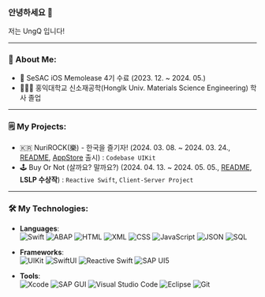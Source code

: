 ### 안녕하세요 👋

저는 UngQ 입니다! <br>

---

### 🚀 About Me:
- 🌱 SeSAC iOS Memolease 4기 수료 (2023. 12. ~ 2024. 05.)
- 👨🏻‍🎓 홍익대학교 신소재공학(HongIk Univ. Materials Science Engineering) 학사 졸업

---

### 🗒️ My Projects:
- 🇰🇷 NuriROCK(樂) - 한국을 즐기자! (2024. 03. 08. ~ 2024. 03. 24., [README](https://github.com/UngQ/NuriRock?tab=readme-ov-file#nurirock%E6%A8%82---%ED%95%9C%EA%B5%AD%EC%9D%84-%EC%A6%90%EA%B8%B0%EC%9E%90), [AppStore](https://apps.apple.com/kr/app/nurirock-%E6%A8%82-%ED%95%9C%EA%B5%AD%EC%9D%84-%EC%A6%90%EA%B8%B0%EC%9E%90/id6479728531) 출시) : `Codebase UIKit`
- 🕹️ Buy Or Not (살까요? 말까요?) (2024. 04. 13. ~ 2024. 05. 05., [README](https://github.com/UngQ/BuyOrNot?tab=readme-ov-file#%EF%B8%8Fbuy-or-not-%EC%82%B4%EA%B9%8C%EC%9A%94-%EB%A7%90%EA%B9%8C%EC%9A%94), **LSLP 수상작**) : `Reactive Swift`, `Client-Server Project` 
  
---

### 🛠️ My Technologies:

- **Languages**:  
  ![Swift](https://img.shields.io/badge/Swift-FA7343?style=flat&logo=swift&logoColor=white)
  ![ABAP](https://img.shields.io/badge/ABAP-5C6879?style=flat&logo=sap&logoColor=white)
  ![HTML](https://img.shields.io/badge/HTML-E34F26?style=flat&logo=html5&logoColor=white)
  ![XML](https://img.shields.io/badge/XML-FF6600?style=flat&logo=xml&logoColor=white)
  ![CSS](https://img.shields.io/badge/CSS-1572B6?style=flat&logo=css3&logoColor=white)
  ![JavaScript](https://img.shields.io/badge/JavaScript-F7DF1E?style=flat&logo=javascript&logoColor=black)
  ![JSON](https://img.shields.io/badge/JSON-000000?style=flat&logo=json&logoColor=white)
  ![SQL](https://img.shields.io/badge/SQL-4479A1?style=flat&logo=mysql&logoColor=white)

- **Frameworks**:  
  ![UIKit](https://img.shields.io/badge/UIKit-000000?style=flat&logo=apple&logoColor=white)
  ![SwiftUI](https://img.shields.io/badge/SwiftUI-0696D7?style=flat&logo=swift&logoColor=white)
  ![Reactive Swift](https://img.shields.io/badge/Reactive%20Swift-FD3A4A?style=flat&logo=react&logoColor=white)
  ![SAP UI5](https://img.shields.io/badge/SAP_UI5-0FAAFF?style=flat&logo=sap&logoColor=white)

- **Tools**:  
  ![Xcode](https://img.shields.io/badge/Xcode-147EFB?style=flat&logo=xcode&logoColor=white)
  ![SAP GUI](https://img.shields.io/badge/SAP%20GUI-0FAAFF?style=flat&logo=sap&logoColor=white)
  ![Visual Studio Code](https://img.shields.io/badge/Visual_Studio_Code-007ACC?style=flat&logo=visual-studio-code&logoColor=white)
  ![Eclipse](https://img.shields.io/badge/Eclipse-2C2255?style=flat&logo=eclipse-ide&logoColor=white)
  ![Git](https://img.shields.io/badge/Git-F05032?style=flat&logo=git&logoColor=white)

